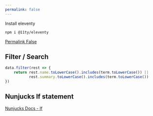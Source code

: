 ```yaml
---
permalink: false
---
```


Install eleventy

```bash
npm i @11ty/eleventy
```

[Permalink False](https://www.11ty.dev/docs/permalinks/#permalink-false)


## Filter / Search

```js
data.filter(rest => {
    return rest.name.toLowerCase().includes(term.toLowerCase()) || 
           rest.summary.toLowerCase().includes(term.toLowerCase())
})
```

## Nunjucks If statement

[Nunjucks Docs - If](https://mozilla.github.io/nunjucks/templating.html#if)

